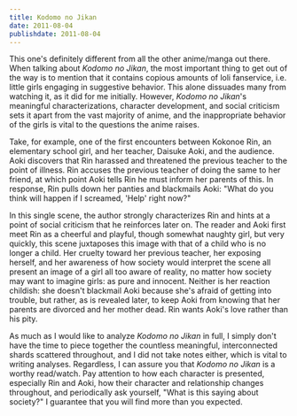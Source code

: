 ```yaml
---
title: Kodomo no Jikan
date: 2011-08-04
publishdate: 2011-08-04
---
```


This one's definitely different from all the other anime/manga out
there.  When talking about <i>Kodomo no Jikan</i>, the most important
thing to get out of the way is to mention that it contains copious
amounts of loli fanservice, i.e. little girls engaging in suggestive
behavior.  This alone dissuades many from watching it, as it did for me
initially.  However, <i>Kodomo no Jikan</i>'s meaningful
characterizations, character development, and social criticism sets it
apart from the vast majority of anime, and the inappropriate behavior of
the girls is vital to the questions the anime raises.

Take, for example, one of the first encounters between Kokonoe Rin, an
elementary school girl, and her teacher, Daisuke Aoki, and the audience.
Aoki discovers that Rin harassed and threatened the previous teacher to
the point of illness.  Rin accuses the previous teacher of doing the
same to her friend, at which point Aoki tells Rin he must inform her
parents of this.  In response, Rin pulls down her panties and blackmails
Aoki: "What do you think will happen if I screamed, 'Help' right now?"

In this single scene, the author strongly characterizes Rin and hints at
a point of social criticism that he reinforces later on.  The reader and
Aoki first meet Rin as a cheerful and playful, though somewhat naughty
girl, but very quickly, this scene juxtaposes this image with that of a
child who is no longer a child.  Her cruelty toward her previous
teacher, her exposing herself, and her awareness of how society would
interpret the scene all present an image of a girl all too aware of
reality, no matter how society may want to imagine girls: as pure and
innocent.  Neither is her reaction childish: she doesn't blackmail Aoki
because she's afraid of getting into trouble, but rather, as is revealed
later, to keep Aoki from knowing that her parents are divorced and her
mother dead.  Rin wants Aoki's love rather than his pity.

As much as I would like to analyze <i>Kodomo no Jikan</i> in full, I
simply don't have the time to piece together the countless meaningful,
interconnected shards scattered throughout, and I did not take notes
either, which is vital to writing analyses.  Regardless, I can assure
you that <i>Kodomo no Jikan</i> is a worthy read/watch.  Pay attention
to how each character is presented, especially Rin and Aoki, how their
character and relationship changes throughout, and periodically ask
yourself, "What is this saying about society?"  I guarantee that you
will find more than you expected.
